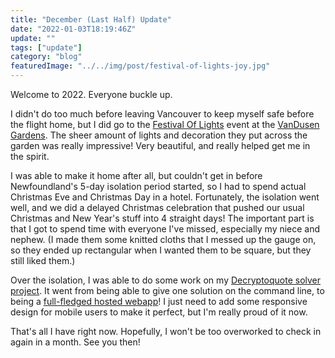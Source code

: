```yaml
---
title: "December (Last Half) Update"
date: "2022-01-03T18:19:46Z"
update: ""
tags: ["update"]
category: "blog"
featuredImage: "../../img/post/festival-of-lights-joy.jpg"
---
```


Welcome to 2022. Everyone buckle up.

I didn't do too much before leaving Vancouver to keep myself safe before the flight home, but I did go to the [Festival Of Lights](https://vandusengarden.org/events/festival-of-lights-2021/) event at the [VanDusen Gardens](https://vandusengarden.org/). The sheer amount of lights and decoration they put across the garden was really impressive! Very beautiful, and really helped get me in the spirit.

I was able to make it home after all, but couldn't get in before Newfoundland's 5-day isolation period started, so I had to spend actual Christmas Eve and Christmas Day in a hotel. Fortunately, the isolation went well, and we did a delayed Christmas celebration that pushed our usual Christmas and New Year's stuff into 4 straight days! The important part is that I got to spend time with everyone I've missed, especially my niece and nephew. (I made them some knitted cloths that I messed up the gauge on, so they ended up rectangular when I wanted them to be square, but they still liked them.)

Over the isolation, I was able to do some work on my [Decryptoquote solver project](/projects/20190716-decryptoquote/). It went from being able to give one solution on the command line, to being a [full-fledged hosted webapp](https://decryptoquote.herokuapp.com/)! I just need to add some responsive design for mobile users to make it perfect, but I'm really proud of it now.

That's all I have right now. Hopefully, I won't be too overworked to check in again in a month. See you then!
